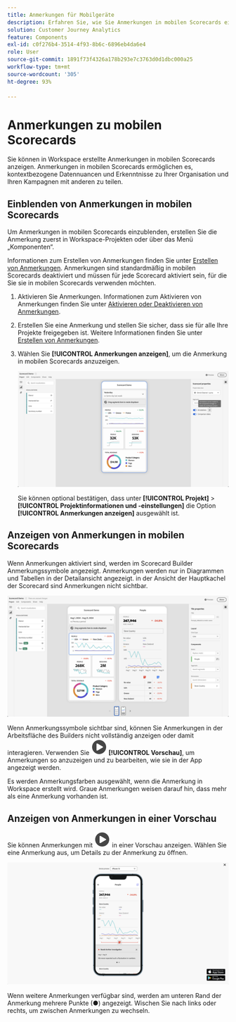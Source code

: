 ```yaml
---
title: Anmerkungen für Mobilgeräte
description: Erfahren Sie, wie Sie Anmerkungen in mobilen Scorecards einblenden können.
solution: Customer Journey Analytics
feature: Components
exl-id: c0f276b4-3514-4f93-8b6c-6896eb4da6e4
role: User
source-git-commit: 1891f73f4326a178b293e7c3763d0d1dbc000a25
workflow-type: tm+mt
source-wordcount: '305'
ht-degree: 93%

---
```



# Anmerkungen zu mobilen Scorecards

Sie können in Workspace erstellte Anmerkungen in mobilen Scorecards anzeigen. Anmerkungen in mobilen Scorecards ermöglichen es, kontextbezogene Datennuancen und Erkenntnisse zu Ihrer Organisation und Ihren Kampagnen mit anderen zu teilen.


## Einblenden von Anmerkungen in mobilen Scorecards

Um Anmerkungen in mobilen Scorecards einzublenden, erstellen Sie die Anmerkung zuerst in Workspace-Projekten oder über das Menü „Komponenten“.

Informationen zum Erstellen von Anmerkungen finden Sie unter [Erstellen von Anmerkungen](create-annotations.md). Anmerkungen sind standardmäßig in mobilen Scorecards deaktiviert und müssen für jede Scorecard aktiviert sein, für die Sie sie in mobilen Scorecards verwenden möchten.

1. Aktivieren Sie Anmerkungen. Informationen zum Aktivieren von Anmerkungen finden Sie unter [Aktivieren oder Deaktivieren von Anmerkungen](overview.md#turn-annotations-on-or-off).

1. Erstellen Sie eine Anmerkung und stellen Sie sicher, dass sie für alle Ihre Projekte freigegeben ist. Weitere Informationen finden Sie unter [Erstellen von Anmerkungen](create-annotations.md).

1. Wählen Sie **[!UICONTROL Anmerkungen anzeigen]**, um die Anmerkung in mobilen Scorecards anzuzeigen.

   ![Optionen für mobile Anmerkungen für Scorecards.](assets/annotations-scorecard-onoff.png)

   Sie können optional bestätigen, dass unter **[!UICONTROL Projekt]** > **[!UICONTROL Projektinformationen und -einstellungen]** die Option **[!UICONTROL Anmerkungen anzeigen]** ausgewählt ist.

## Anzeigen von Anmerkungen in mobilen Scorecards

Wenn Anmerkungen aktiviert sind, werden im Scorecard Builder Anmerkungssymbole angezeigt. Anmerkungen werden nur in Diagrammen und Tabellen in der Detailansicht angezeigt. in der Ansicht der Hauptkachel der Scorecard sind Anmerkungen nicht sichtbar.

![Scorecard Builder, wobei die Anmerkungssymbole hervorgehoben sind.](assets/annotations-scorecard.png)

Wenn Anmerkungssymbole sichtbar sind, können Sie Anmerkungen in der Arbeitsfläche des Builders nicht vollständig anzeigen oder damit interagieren. Verwenden Sie ![Wiedergabe-Kreis](/help/assets/icons/PlayCircle.svg) **[!UICONTROL Vorschau]**, um Anmerkungen so anzuzeigen und zu bearbeiten, wie sie in der App angezeigt werden. 

Es werden Anmerkungsfarben ausgewählt, wenn die Anmerkung in Workspace erstellt wird. Graue Anmerkungen weisen darauf hin, dass mehr als eine Anmerkung vorhanden ist.

## Anzeigen von Anmerkungen in einer Vorschau

Sie können Anmerkungen mit ![Wiedergabe](/help/assets/icons/PlayCircle.svg) in einer Vorschau anzeigen. Wählen Sie eine Anmerkung aus, um Details zu der Anmerkung zu öffnen.

![Vorschau von Anmerkungen in mobilen Scorecards](assets/annotations-scorecard-preview.png)

Wenn weitere Anmerkungen verfügbar sind, werden am unteren Rand der Anmerkung mehrere Punkte (●) angezeigt. Wischen Sie nach links oder rechts, um zwischen Anmerkungen zu wechseln.
